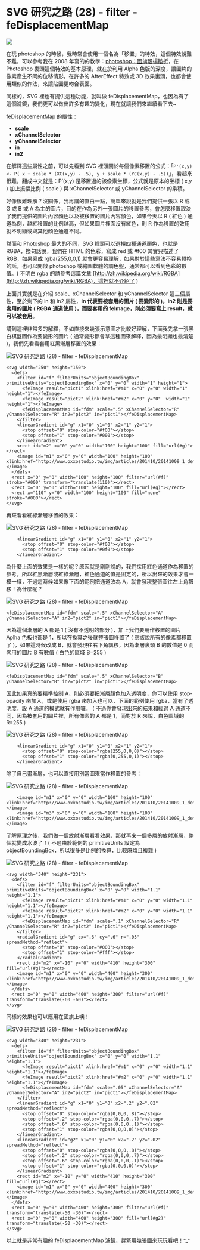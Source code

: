# SVG 研究之路 (28) - filter - feDisplacementMap  

![](/img/articles/201410/svg-28-filter-feDisplacementMap.jpg#preview-img)

在玩 photoshop 的時候，我時常會使用一個名為「移置」的特效，這個特效說難不難，可以參考我在 2008 年寫的的教學：[photoshop：國旗飄揚皺折](http://oxxo-studio-past.blogspot.tw/2008/01/photoshop_5142.html)，在 Photoshop 裏頭這個特效的基本原理，就在於利用 Alpha 色版的深度，讓圖片的像素產生不同的位移情形，在許多的 AfterEffect 特效或 3D 效果裏頭，也都會使用類似的作法，來讓貼圖更吻合表面。

同樣的，SVG 裡也有提供這種功能，就叫做 feDisplacementMap，也因為有了這個濾鏡，我們更可以做出許多有趣的變化，現在就讓我們來繼續看下去~

feDisplacementMap 的屬性：

- **scale**
- **xChannelSelector**
- **yChannelSelector**
- **in**
- **in2**
 
在解釋這些屬性之前，可以先看到 SVG 裡頭關於每個像素移置的公式：「`P'(x,y) <- P( x + scale * (XC(x,y) - .5), y + scale * (YC(x,y) - .5))`」，看起來很難，翻成中文就是：P’(x,y) 是移置過的該像素坐標，公式就是原本的坐標 ( x,y ) 加上振幅比例 ( scale ) 與 xChannelSelector 或 yChannelSelector 的乘積。

好像很難理解？沒關係，我再講的直白一點，簡單來說就是我們提供一張以 R 或 G  或 B 或 A 為主的圖片，目的在作為另外一張圖片的移置參考，會怎麼移置取決了我們提供的圖片內容顏色以及被移置的圖片內容顏色，如果今天以 R ( 紅色 ) 通道為例，越紅移置的比例越高，但如果圖片裡面沒有紅色，則 R 作為移置的效用就不明顯或與其他顏色通道不同。

然而和 Photoshop 最大的不同，SVG 裡頭可以選擇四種通道顏色，也就是 RGBA，換句話說，我們在 HTML 的色彩，寫成 red 或 #f00 其實只描述了 RGB，如果寫成 rgba(255,0,0,1) 就會更容易理解，如果對於這些寫法不容易轉換的話，也可以開啟 photoshop 或繪圖軟體的調色盤，通常都可以看到色彩的數值。( 不明白 rgba 的請參考這篇文章 [http://zh.wikipedia.org/wiki/RGBA](http://zh.wikipedia.org/wiki/RGBA)，這裡就不介紹了 )

上面其實就是在介紹 scale、xChannelSelector 和 yChannelSelector 這三個屬性，至於剩下的 in 和 in2 屬性，**in 代表要被套用的圖片 ( 要變形的 )，in2 則是要套用的圖片 ( RGBA 通道使用 )，而要套用的 feImage，則必須要寫上 result，就可以被套用**。

講到這裡非常多的解釋，不如直接來幾張示意圖才比較好理解，下面我先拿一張黑白棋盤圖作為要變形的圖片 ( 通常變形都會拿這種圖來解釋，因為最明顯也最清楚 )，我們先看看套用紅黑漸層移置的效果：

![SVG 研究之路 (28) - filter - feDisplacementMap](/img/articles/201410/20141009_1_02.png)

    <svg width="250" height="150">
      <defs>
        <filter id="f" filterUnits="objectBoundingBox" primitiveUnits="objectBoundingBox" x="0" y="0" width="1" height="1">
          <feImage result="pict1" xlink:href="#m1" x="0" y="0" width="1" height="1"></feImage>
          <feImage result="pict2" xlink:href="#m2" x="0" y="0"  width="1" height="1"></feImage>
          <feDisplacementMap id="fdm" scale=".5" xChannelSelector="R" yChannelSelector="R" in2="pict2" in="pict1"></feDisplacementMap>
        </filter>
        <linearGradient id="g" x1="0" y1="0" x2="1" y2="1">
          <stop offset="0" stop-color="#f00"></stop>
          <stop offset="1" stop-color="#000"></stop>
        </linearGradient>
        <rect id="m2" x="0" y="0" width="100" height="100" fill="url(#g)"></rect>
        <image id="m1" x="0" y="0" width="100" height="100" xlink:href="http://www.oxxostudio.tw/img/articles/201410/20141009_1_demo.jpg"></image>
      </defs>
      <rect x="0" y="0" width="100" height="100" filter="url(#f)" stroke="#000" transform="translate(110)"></rect>
      <rect x="0" y="0" width="100" height="100" fill="url(#g)"></rect>
      <rect x="110" y="0" width="100" height="100" fill="none" stroke="#000"></rect>
    </svg>

再來看看紅綠漸層移置的效果：

![SVG 研究之路 (28) - filter - feDisplacementMap](/img/articles/201410/20141009_1_03.png)

        <linearGradient id="g" x1="0" y1="0" x2="1" y2="1">
          <stop offset="0" stop-color="#f00"></stop>
          <stop offset="1" stop-color="#0f0"></stop>
        </linearGradient>

為什麼上面的效果是一樣的呢？原因就是剛剛說的，我們採用紅色通道作為移置的參考，所以紅黑漸層或紅綠漸層，紅色通道的值是固定的，所以出來的效果才會一模一樣，不過這時候如果像下面的範例把通道改為 A，就會發現整張圖往左上角飄移！為什麼呢？

![SVG 研究之路 (28) - filter - feDisplacementMap](/img/articles/201410/20141009_1_04.png)

	<feDisplacementMap id="fdm" scale=".5" xChannelSelector="A" yChannelSelector="A" in2="pict2" in="pict1"></feDisplacementMap>

因為這個漸層的 A 都是 1 ( 沒有不透明的部分 )，加上我們要用作移置的圖片 Aplha 色板也都是 1，所以在換算之後就整張圖移置了 ( 應該說所有的像素都移置了 )，如果這時候改成 B，就會發現往右下角飄移，因為漸層裏頭 B 的數值是 0 而套用的圖片 B 有數值 ( 白色的區域 B=255 )

![SVG 研究之路 (28) - filter - feDisplacementMap](/img/articles/201410/20141009_1_05.png)

	<feDisplacementMap id="fdm" scale=".5" xChannelSelector="B" yChannelSelector="B" in2="pict2" in="pict1"></feDisplacementMap>


因此如果真的要精準控制 A，則必須要把漸層顏色加入透明度，你可以使用 stop-opacity 來加入，或是使用 rgba 來加入也可以，下面的範例使用 rgba，當有了透明度，設 A 通道的模式就有作用囉。 ( 不過你會發現出來的結果和經過 A 通道不同，因為被套用的圖片裡，所有像素的 A 都是 1，而對於 R 來說，白色區域的 R=255 )

![SVG 研究之路 (28) - filter - feDisplacementMap](/img/articles/201410/20141009_1_06.png)

        <linearGradient id="g" x1="0" y1="0" x2="1" y2="1">
          <stop offset="0" stop-color="rgba(255,0,0,0)"></stop>
          <stop offset="1" stop-color="rgba(0,255,0,1)"></stop>
        </linearGradient>

除了自己畫漸層，也可以直接用別當圖來當作移置的參考：

![SVG 研究之路 (28) - filter - feDisplacementMap](/img/articles/201410/20141009_1_07.png)

        <image id="m1" x="0" y="0" width="100" height="100" xlink:href="http://www.oxxostudio.tw/img/articles/201410/20141009_1_demo.jpg"></image>
        <image id="m3" x="0" y="0" width="100" height="100" xlink:href="http://www.oxxostudio.tw/img/articles/201410/20141009_1_demo2.jpg"></image>

了解原理之後，我們做一個放射漸層看看效果，那就再來一個多層的放射漸層，整個就變成水波了！( 不過由於範例的 primitiveUnits 設定為 objectBoundingBox，所以很多是比例的換算，比較麻煩且複雜 )

![SVG 研究之路 (28) - filter - feDisplacementMap](/img/articles/201410/20141009_1_08.png)

    <svg width="340" height="231">
      <defs>
        <filter id="f" filterUnits="objectBoundingBox" primitiveUnits="objectBoundingBox" x="0" y="0" width="1.1" height="1.1">
          <feImage result="pict1" xlink:href="#m1" x="0" y="0" width="1.1" height="1.1"></feImage>
          <feImage result="pict2" xlink:href="#m2" x="0" y="0" width="1.1" height="1.1"></feImage>
          <feDisplacementMap id="fdm" scale=".1" xChannelSelector="R" yChannelSelector="R" in2="pict2" in="pict1"></feDisplacementMap>
        </filter>
        <radialGradient id="g" cx=".6" cy=".6" r=".05" spreadMethod="reflect">
          <stop offset="0" stop-color="#000"></stop>
          <stop offset="1" stop-color="#fff"></stop>
        </radialGradient>
        <rect id="m2" x="-10" y="0" width="410" height="300" fill="url(#g)"></rect>
        <image id="m1" x="0" y="0" width="400" height="300" xlink:href="http://www.oxxostudio.tw/img/articles/201410/20141009_1_demo3.JPG"></image>
      </defs>
      <rect x="0" y="0" width="400" height="300" filter="url(#f)" transform="translate(-60 -60)"></rect>
    </svg>

同樣的效果也可以應用在國旗上噢！

![SVG 研究之路 (28) - filter - feDisplacementMap](/img/articles/201410/20141009_1_09.png)

    <svg width="340" height="231">
      <defs>
        <filter id="f" filterUnits="objectBoundingBox" primitiveUnits="objectBoundingBox" x="0" y="0" width="1.1" height="1.1">
          <feImage result="pict1" xlink:href="#m1" x="0" y="0" width="1.1" height="1.1"></feImage>
          <feImage result="pict2" xlink:href="#m2" x="0" y="0" width="1.1" height="1.1"></feImage>
          <feDisplacementMap id="fdm" scale=".05" xChannelSelector="A" yChannelSelector="A" in2="pict2" in="pict1"></feDisplacementMap>
        </filter>
        <linearGradient id="g" x1="0" y1="0" x2=".2" y2=".02" spreadMethod="reflect">
          <stop offset="0" stop-color="rgba(0,0,0,.8)"></stop>
          <stop offset=".2" stop-color="rgba(0,0,0,.7)"></stop>
          <stop offset=".6" stop-color="rgba(0,0,0,.1)"></stop>
          <stop offset="1" stop-color="rgba(0,0,0,0)"></stop>
        </linearGradient>
        <linearGradient id="g2" x1="0" y1="0" x2=".2" y2=".02" spreadMethod="reflect">
          <stop offset="0" stop-color="rgba(0,0,0,.8)"></stop>
          <stop offset=".2" stop-color="rgba(0,0,0,.7)"></stop>
          <stop offset=".6" stop-color="rgba(0,0,0,.1)"></stop>
          <stop offset="1" stop-color="rgba(0,0,0,0)"></stop>
        </linearGradient>
        <rect id="m2" x="-10" y="0" width="410" height="300" fill="url(#g)"></rect>
        <image id="m1" x="0" y="0" width="400" height="300" xlink:href="http://www.oxxostudio.tw/img/articles/201410/20141009_1_demo4.jpg"></image>
      </defs>
      <rect x="0" y="0" width="400" height="300" filter="url(#f)" transform="translate(-50 -30)"></rect>
      <rect x="0" y="0" width="400" height="300" fill="url(#g2)" transform="translate(-50 -30)"></rect>
    </svg>


以上就是非常有趣的 feDisplacementMap 濾鏡，趕緊用幾張圖來玩玩看吧！^_^

